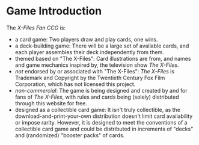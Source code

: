 ---
---

Game Introduction
=================

The _X-Files Fan CCG_ is:
* a card game:  Two players draw and play cards, one wins.
* a deck-building game:  There will be a large set of available cards, and each player assembles their deck independently from them.
* themed based on "The X-Files":  Card illustrations are from, and names and game mechanics inspired by, the television show _The X-Files_.
* _not_ endorsed by or associated with "The X-Files":  _The X-Files_ is Trademark and Copyright by the Twentieth Century Fox Film Corporation, which has not licensed this project.
* _non-commercial_:  The game is being designed and created by and for fans of _The X-Files_, with rules and cards being (solely) distributed through this website for free.
* designed as a collectible card game:  It isn't truly collectible, as the download-and-print-your-own distribution doesn't limit card availability or impose rarity.  However, it is designed to meet the conventions of a collectible card game and could be distributed in increments of "decks" and (randomized) "booster packs" of cards.

